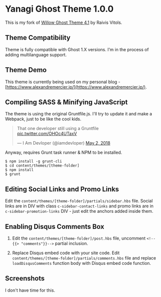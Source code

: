# Yanagi Ghost Theme 1.0.0

This is my fork of [Willow Ghost Theme 4.1](https://github.com/raivis-vitols/ghost-theme-willow) by Raivis Vitols.

## Theme Compatibility
Theme is fully compatible with Ghost 1.X versions. I'm in the process of adding multilanguage support.

## Theme Demo

This theme is currently being used on my personal blog - [https://www.alexandremercier.jp/](https://www.alexandremercier.jp/).

## Compiling SASS & Minifying JavaScript

The theme is using the original Gruntfile.js. I'll try to update it and make a Webpack, just to be like the cool kids.

<blockquote class="twitter-tweet" data-lang="en"><p lang="en" dir="ltr">That one developer still using a Gruntfile <a href="https://t.co/OHOc4UTaxV">pic.twitter.com/OHOc4UTaxV</a></p>&mdash; I Am Devloper (@iamdevloper) <a href="https://twitter.com/iamdevloper/status/991687844770058240?ref_src=twsrc%5Etfw">May 2, 2018</a></blockquote>
<script async src="https://platform.twitter.com/widgets.js" charset="utf-8"></script>


Anyway, requires Grunt task runner & NPM to be installed.
```shell
$ npm install -g grunt-cli
$ cd content/themes/[theme-folder]
$ npm install
$ grunt
```
## Editing Social Links and Promo Links

Edit the `content/themes/[theme-folder]/partials/sidebar.hbs` file. Social links are in DIV with class `c-sidebar-contact-links` and  promo links are in `c-sidebar-promotion-links` DIV - just edit the anchors added inside them.

## Enabling Disqus Comments Box

1. Edit the `content/themes/[theme-folder]/post.hbs` file, uncomment `<!--{{> "comments"}}-->` partial inclusion.

2. Replace Disqus embed code with your site code. Edit `content/themes/[theme-folder]/partials/comments.hbs` file and replace `loadDisqusComments` function body with Disqus embed code function.

## Screenshots

I don't have time for this.
